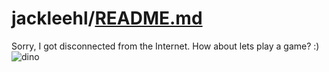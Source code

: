# jackleehl/[README.md](https://github.com/jackleehl/jackleehl1/files/6324241/README.md)
Sorry, I got disconnected from the Internet. How about lets play a game? :)
![dino](https://user-images.githubusercontent.com/78713092/115014234-a00ef900-9ee4-11eb-8660-26faa3de8739.gif)
